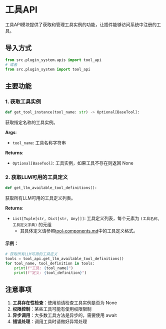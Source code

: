 # 工具API

工具API模块提供了获取和管理工具实例的功能，让插件能够访问系统中注册的工具。

## 导入方式

```python
from src.plugin_system.apis import tool_api
# 或者
from src.plugin_system import tool_api
```

## 主要功能

### 1. 获取工具实例

```python
def get_tool_instance(tool_name: str) -> Optional[BaseTool]:
```

获取指定名称的工具实例。

**Args**:
- `tool_name`: 工具名称字符串

**Returns**:
- `Optional[BaseTool]`: 工具实例，如果工具不存在则返回 None

### 2. 获取LLM可用的工具定义

```python
def get_llm_available_tool_definitions():
```

获取所有LLM可用的工具定义列表。

**Returns**:
- `List[Tuple[str, Dict[str, Any]]]`: 工具定义列表，每个元素为 `(工具名称, 工具定义字典)` 的元组
  - 其具体定义请参照[tool-components.md](../tool-components.md#属性说明)中的工具定义格式。
#### 示例：

```python
# 获取所有LLM可用的工具定义
tools = tool_api.get_llm_available_tool_definitions()
for tool_name, tool_definition in tools:
    print(f"工具: {tool_name}")
    print(f"定义: {tool_definition}")
```

## 注意事项

1. **工具存在性检查**：使用前请检查工具实例是否为 None
2. **权限控制**：某些工具可能有使用权限限制
3. **异步调用**：大多数工具方法是异步的，需要使用 await
4. **错误处理**：调用工具时请做好异常处理

